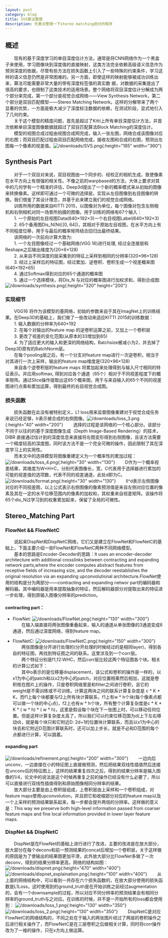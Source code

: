 ```yaml
---
layout: post
category: blog
title: SVS算法整理
description: 先重点整理一下stereo matching部分的程序
---
```


## 概述
　　现有的基于深度学习的单目深度估计方法，通常是将CNN网络作为一个黑盒子来使用，学习图像块到深度值的直接映射，这类方法完全依赖高级语义信息作为预测深度的依据，尽管有些方法在损失函数上引入了一些特殊的约束条件，学习这样的语义信息仍然是非常困难的。另一方面，即使这样的映射能够被成功训练出来，算法可能需要非常大量的带有深度标签值的真实数
据，对数据的采集提出了很高的要求，也限制了这类技术的适用场景。整个网络将双目深度估计分解成为两个部分来完成，第一个部分是视觉合成网络——View Synthesis Network，第二个部分是双目匹配模型——Stereo Matching Network。这样的分解带来了两个显著的优势，一方面是极大减少了深度标注数据的依赖，在测试阶段，显式地引入了几何约束。<br>
　　关于这个模型的精度问题，首先是超过了Kitti上所有单目深度估计方法，并首次依赖单目深度图像数据就超过了双目匹配算法Block Matching的深度估计。<br>
　　模型的视图合成过程由视图合成网完成，输入一张左图，网络合成该图像对应的右图；而双目匹配过程由双目匹配网络完成，接收左图和合成的右图，预测出左图每一个像素的视差值。![/downloads/SVS.png](/downloads/SVS.png){:height="185" width="360"}

## Synthesis Part
　　对于一个双目对来说，双目视图由一个同步的、经校正的相机生成，致使像素在水平方向上有很强的相关性。不像之前的warpbased的方法，大体上要求对其中的几何学有一个精准的评估，Deep3d提出了一个新的概率模式来从初始的图像来转换像素。这样即可通过一个可微的选择层，实现从左目图像到右目图像的转换。我们借鉴了其设计理念，并基于此来建立我们的视觉合成网络。<br>
　　训练所用的数据来自KITTI 2015，以图像对为单位，每个图像对包含左侧相机和右侧相机对同一场景所拍摄的图像。用于训练的网络有67个输入：<br>
　　1. 一个原始的左目视图Data(640×192×3)一个右目视图Label(640×192×3)<br>
　　2. 65个备用图Dis_N(N∈[0, 64])，其相对于原始左目视图，在水平方向上有不同程度位移，用于与最后的概率矩阵结合回归出最终结果。<br>
　　该网络的一次前向计算大致为:<br>
　　1. 一个左目图像经过一个基础网络(VGG 16)进行处理, 经过全连接层和Reshape之后输出维度为(20×6×128)<br>
　　2. 从来自不同深度的层采集到的特征上采样到相同的分辨率(320×96×128)<br>
　　3. 经过上采样后的特征图，经过累加、逆卷积、卷积生成一个视差概率图(640×192×65)<br>
　　4. 通过Softmax得到对应的65个通道的概率图<br>
　　5. 通过一个选择模块，将Dis_N 与对应的概率图进行加权求和，得到合成图:
![/downloads/synthesis.png](/downloads/synthesis.png){:height="320" height="200"}

### 实现细节
　　VGG16 将作为该模型的基网络，初始的参数来自于其在ImagNet上的训练结果。在Deep3D的基础上，我们做了一些改动来适应KITTI 2015的训练数据：<br>
　　1. 输入数据的分辨率为640×192<br>
　　2. 在每个对输出的feature map 的逆卷积运算之前，又加上一个卷积层<br>
　　3. 更改了视差的变化范围(从原本的33增加到65)<br>
　　4. 为了适应更大的输入和更深的网络结构，Batchsize被减小为2，并去掉了Deep3D原有的BatchNorm层。<br>
　　在每个pooling层之后，有一个分支对feature map进行一次逆卷积，相当于对其进行一次上采样，输出的feature map维度是(320×96×128)<br>
　　来自各个逆卷积层的feature maps 将累加起来处理得到与输入尺寸相同的特征表示。并应用softmax, 得到对应各个通道（65个）相对于不同视差程度下的概率矩阵。通过Slice操作提取出这65个概率图，用于与来自输入的65个不同的视差图进行点乘和累加运算，得到最终的右目视觉合成图。

### 损失函数
　　损失函数在此没有被特别定义，L1 loss用来监督图像重建对于视觉合成任务来说已经足够，Ir表示被合成的右侧图像。![/downloads/loss_3.png](/downloads/loss_3.png){:height="40" width="200"}
　　选择的过程是该网络的一个核心部分。该部分不同于以往的的基于深度图像生成（Depth Image-Based Rendering）的技术，DIBR 直接通过估计到的深度信息来直接将左图变形得到右侧图像，且该方法需要一个精度较高的深度图，同时该方法不是一个完全可微的操作，因此限制了其在深度学习上的实用性。<br>
　　而本文中的选择模型将图像重建定义为一个概率性的累加过程：![/downloads/loss_4.png](/downloads/loss_4.png){:height="30" width="130"}
　　D作为一个概率视差结果，其维度为W×H×C，分别代表图像长，宽，C代表用于选择器进行累加的可能的视差值的选项数，代表不同的视差通道，此处d即为C。![/downloads/format.png](/downloads/format.png){:height="30" width="130"}
　　Il^d表示左侧图像对应的不同视差图，以上公式表示右侧图像的像素预测值是来自左侧对应位置的像素及其在一定的水平位移范围内的像素的加权和，其权重来自视差矩阵。该操作将65个dis_N过学习到的权重累加起来，保留了全局的可微性。


## Stereo_Matching Part

### FlowNet && FlowNetC
　　说起来DispNet和DispNetC网络，它们又是建立在FlowNet和FlowNetC的基础上，下面主要介绍一些FlowNet和FlowNetC两种不同网络模型。<br>
　　基本的思路是Encoder-Decoder的思路：It uses an encoder-decoder architecture with additional crosslinks between contracting and expanding network parts,where the encoder computes abstract features from receptive fields of increasing size, and the decoder reestablishes the original resolution via an expanding upconvolutional architecture.FlowNet使用的结构是分为两部分——contracting and expanding networ part的编码器和解码器。其中编码器是用来提取抽象的特征，然后解码器部分对提取出来的特征进一步处理，得到原输入图像分辨率的prediction。

#### contracting part：
- FlowNet:
![/downloads/FlowNet.png](/downloads/FlowNet.png){:height="130" width="300"}
　　在输入端直接将两张图像重叠起来，输入的通道从单张图像的3通道变成6通道，然后通过深度网络，得到feature map。

- FlowNetC:
![/downloads/FlowNetC.png](/downloads/FlowNetC.png){:height="150" width="300"}
　　两张图像是分开进行处理的(分开处理的时候经过的是相同layer)，得到各自的特征图，再找到特征图之间的联系。这里涉及到一个corr层。<br>
　　两个特征分别是f1,f2:W*H*C，然后corr层比较这两个特征图各个块。相关的计算公式如下：<br>
　　其中o表示的是位移量displacement，该公式和卷积的操作是一样的，以x1为中心的patch和以x2为中心的patch，对应位置相乘然后相加，这就是卷积核在图片上的操作，只是卷积网络里是和filter之间进行卷积，且它的weight是不需训练或不可训练。计算这两块之间的联系计算复杂度是 c * K * K，而f1上每个块都要与f2上所有块计算联系，f1上有w * h个块(每个像素点都可以做一个块的中心点)，f2上也有w * h个块，所有整个计算复杂度是c * K * K * ( w * h) * ( w * h)，这里是假设每个块在下一张图上时，可以移动任何位置。但是这样计算复杂度太高了，所以我们可以约束位移范围为d(上下左右移动d)，就是每个块只和它附近D: 2d+1的位置块计算联系，而且以x1为中心的块去和它附近D范围计算联系时，还可以加上步长，就是不必和D范围的每个点都进行计算，可以跳着。

#### expanding part
![/downloads/refinement.png](/downloads/refinement.png){:height="200" width="300"}
　　一边向后unconv，一边直接在小的特征图上直接做预测，然后把结果双线性插值然后连接在unconv后的特征图上，这样的结果重复四次之后，得到的结果分辨率是输入图像的1/4，论文中的说法是这个时候再重复之前的操作已经没有什么必要了，所以可以直接进行双线性插值得到和原始图像相同分辨率的结果。<br>
　　放大部分主要是由上卷积层组成，上卷积层由上采样和一个卷积组成，对feature maps使用upconvolution，并且把它和收缩部分对应的feature map以及一个上采样的预测结果联系起来，每一步都会提升两倍的分辨率。这样做的意义是：This way we preserve both high-level information passed from coarser feature maps and fine local information provided in lower layer feature maps.

### DispNet && DispNetC
　　DispNet是在FlowNet的基础上进行进行了改进，主要的改进是在放大部分，放大部分在每个deconv和前一预测结果的concat后增加一个卷积层，关于这样做的原因是为了使输出的结果图更加平滑，此外放大部分比FlowNet多做了一次deconv，得到的结果分辨率更高，网络的结构如图：
![/downloads/dispnet.png](/downloads/dispnet.png){:height="470" width="400"}
![/downloads/dispnet_explaination.png](/downloads/dispnet_explaination.png){:height="100" width="400"}
　　从上面的网络结构中，可以看到一共存在六个损失函数的，在放大部分使用的损失函数是L1Loss，这时使用到的ground_truth是在开始训练之前经过augmentation的，会有一个downsample的过程，所以对应不同分辨率的预测结果会有相同分辨率的ground_truth与之对应。在训练的时候，并不是一开始所有的loss都会使用到：
![/downloads/loss_1.png](/downloads/loss_1.png){:height="130" width="350"}
![/downloads/loss_2.png](/downloads/loss_2.png){:height="130" width="350"}
　　DispNetC是对应FlowNetC的网络结构的，不同之处在于输入的两张图片经过了两层的卷积操作之后进行相关操作了，而FlowNetC是在三层卷积之后做相关计算，同时将corr操作改为了一维的操作，只在x方向上做运算。
　　